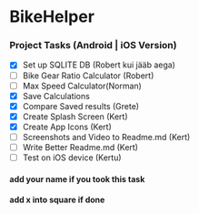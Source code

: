 # BikeHelper
 ### Project Tasks (Android | iOS Version)
- [x] Set up SQLITE DB (Robert kui jääb aega)
- [ ] Bike Gear Ratio Calculator (Robert)
- [ ] Max Speed Calculator(Norman)
- [X] Save Calculations
- [X] Compare Saved results (Grete)
- [x] Create Splash Screen (Kert)
- [x] Create App Icons (Kert)
- [ ] Screenshots and Video to Readme.md (Kert)
- [ ] Write Better Readme.md (Kert)
- [ ] Test on iOS device (Kertu)

#### add your name if you took this task
#### add x into square if done 
